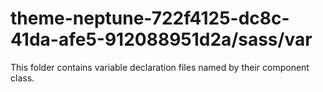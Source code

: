 # theme-neptune-722f4125-dc8c-41da-afe5-912088951d2a/sass/var

This folder contains variable declaration files named by their component class.
